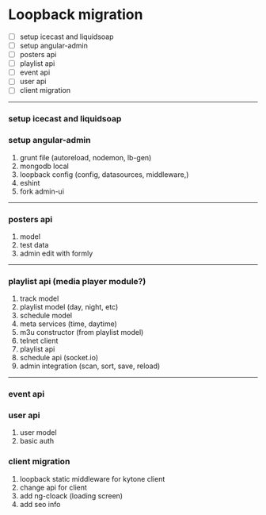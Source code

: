 # Loopback migration
- [ ] setup icecast and liquidsoap
- [ ] setup angular-admin
- [ ] posters api
- [ ] playlist api
- [ ] event api
- [ ] user api
- [ ] client migration

___

### setup icecast and liquidsoap
### setup angular-admin
  1. grunt file (autoreload, nodemon, lb-gen)
  2. mongodb local
  3. loopback config (config, datasources, middleware,)
  4. eshint
  5. fork admin-ui

___
### posters api
  1. model
  2. test data
  3. admin edit with formly

___  
### playlist api  (media player module?)
  1. track model
  2. playlist model (day, night, etc)
  3. schedule model
  3. meta services (time, daytime)
  4. m3u constructor (from playlist model)
  5. telnet client
  7. playlist api
  8. schedule api (socket.io)
  6. admin integration (scan, sort, save, reload)

___
### event api
### user api
  1. user model
  2. basic auth

### client migration
  1. loopback static middleware for kytone client
  2. change api for client
  3. add ng-cloack (loading screen)
  4. add seo info
